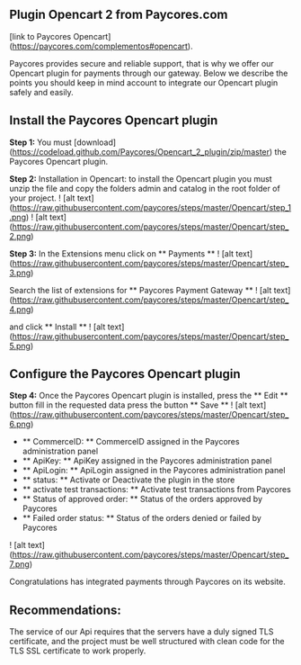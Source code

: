 ## Plugin Opencart 2 from Paycores.com ##
[link to Paycores Opencart] (https://paycores.com/complementos#opencart).

Paycores provides secure and reliable support, that is why we offer our Opencart plugin
for payments through our gateway. Below we describe the points you should keep in mind
account to integrate our Opencart plugin safely and easily.

## Install the Paycores Opencart plugin
**Step 1:**
You must [download] (https://codeload.github.com/Paycores/Opencart_2_plugin/zip/master) the Paycores Opencart plugin.

**Step 2:**
Installation in Opencart: to install the Opencart plugin you must unzip the file
and copy the folders admin and catalog in the root folder of your project.
! [alt text] (https://raw.githubusercontent.com/paycores/steps/master/Opencart/step_1.png)
! [alt text] (https://raw.githubusercontent.com/paycores/steps/master/Opencart/step_2.png)

**Step 3:**
In the Extensions menu click on ** Payments **
! [alt text] (https://raw.githubusercontent.com/paycores/steps/master/Opencart/step_3.png)

Search the list of extensions for ** Paycores Payment Gateway **
! [alt text] (https://raw.githubusercontent.com/paycores/steps/master/Opencart/step_4.png)

and click ** Install **
! [alt text] (https://raw.githubusercontent.com/paycores/steps/master/Opencart/step_5.png)

## Configure the Paycores Opencart plugin ##
**Step 4:**
Once the Paycores Opencart plugin is installed, press the ** Edit ** button
fill in the requested data press the button ** Save **
! [alt text] (https://raw.githubusercontent.com/paycores/steps/master/Opencart/step_6.png)

* ** CommerceID: ** CommerceID assigned in the Paycores administration panel
* ** ApiKey: ** ApiKey assigned in the Paycores administration panel
* ** ApiLogin: ** ApiLogin assigned in the Paycores administration panel
* ** status: ** Activate or Deactivate the plugin in the store
* ** activate test transactions: ** Activate test transactions from Paycores
* ** Status of approved order: ** Status of the orders approved by Paycores
* ** Failed order status: ** Status of the orders denied or failed by Paycores

! [alt text] (https://raw.githubusercontent.com/paycores/steps/master/Opencart/step_7.png)

Congratulations has integrated payments through Paycores on its website.

 ## Recommendations: ##
The service of our Api requires that the servers have a duly signed TLS certificate,
and the project must be well structured with clean code for the TLS SSL certificate to work properly. 
